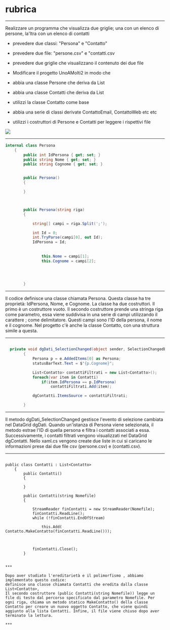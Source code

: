 # rubrica

***
Realizzare un programma che visualizza due griglie; una con un elenco di persone, la'ltra con un elenco di contatti

- prevedere due classi: "Persona" e "Contatto"
- prevedere due file: "persone.csv" e "contatti.csv
- prevedere due griglie che visualizzano il contenuto dei due file

- Modificare il progetto UnoAMolti2 in modo che 
- abbia una classe Persone che deriva da List<Persona>
- abbia una classe Contatti che deriva da List<Contatto>
- utilizzi la classe Contatto come base
- abbia una serie di classi derivate ContattoEmail, ContattoWeb etc etc
- utilizzi i costruttori di Persone e Contatti per leggere i rispettivi file


<img src="https://github.com/ale02082000/rubrica/assets/127590077/fa8cdde7-aa9a-4015-b6fe-d6f83eaf5f0b">


***


``` c#
internal class Persona
    {
        public int IdPersona { get; set; }
        public string Nome { get; set; }
        public string Cognome { get; set; }


        public Persona()
        {

        }



        public Persona(string riga)
        {

            string[] campi = riga.Split(';');

            int Id = 0;
            int.TryParse(campi[0], out Id);
            IdPersona = Id;
            
                
                this.Nome = campi[1];
                this.Cognome = campi[2];
               
          


        }

``` 

***
Il codice definisce una classe chiamata Persona.
Questa classe ha tre proprietà: IdPersona, Nome, e Cognome.
La classe ha due costruttori. Il primo è un costruttore vuoto.
Il secondo costruttore prende una stringa riga come parametro,  essa viene suddivisa in una serie di campi utilizzando il carattere ; come delimitatore.
Questi campi sono l'ID della persona, il nome e il cognome.
Nel progetto c'è anche la classe Contatto, con una struttura simile a questa.
***


``` c#

  private void dgDati_SelectionChanged(object sender, SelectionChangedEventArgs e)
        {
            Persona p = e.AddedItems[0] as Persona;
            statusBarText.Text = $"{p.Cognome}";

            List<Contatto> contattiFiltrati = new List<Contatto>();
            foreach(var item in Contatti)
                if(item.IdPersona == p.IdPersona)
                    contattiFiltrati.Add(item);

            dgContatti.ItemsSource = contattiFiltrati;

        }
```
***
Il metodo dgDati_SelectionChanged gestisce l'evento di selezione cambiata nel DataGrid dgDati.
Quando un'istanza di Persona viene selezionata, il metodo estrae l'ID di quella persona e filtra i contatti associati a essa. Successivamente, i contatti filtrati vengono visualizzati nel DataGrid dgContatti.
Nello xaml.cs vengono create due liste in cui si caricano le informazioni prese dai due file csv (persone.csv) e (contatti.csv).

***

```

public class Contatti : List<Contatto>
    {
        public Contatti()
        {

        }

        public Contatti(string Nomefile)
        {

            StreamReader finContatti = new StreamReader(Nomefile);
            finContatti.ReadLine();
            while (!finContatti.EndOfStream)
            
                this.Add( Contatto.MakeContatto(finContatti.ReadLine()));

              
            
            finContatti.Close();
        }


***

Dopo aver studiato l'ereditarietà e il polimorfismo , abbiamo implementato questo codice:
definisce una classe chiamata Contatti che eredita dalla classe List<Contatto>,
Il secondo costruttore (public Contatti(string Nomefile)) legge un file di testo dal percorso specificato dal parametro Nomefile. Per ogni riga, chiama un metodo statico MakeContatto() della classe Contatto per creare un nuovo oggetto Contatto, che viene quindi aggiunto alla lista Contatti. Infine, il file viene chiuso dopo aver terminato la lettura.

***


